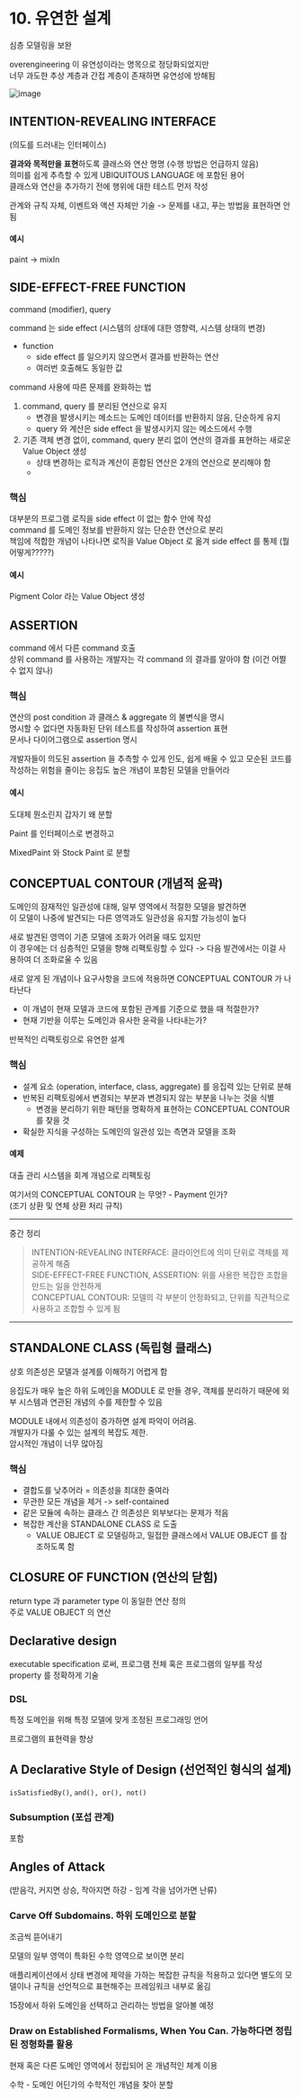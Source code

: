 # 10. 유연한 설계

심층 모델링을 보완

overengineering 이 유연성이라는 명목으로 정당화되었지만  
너무 과도한 추상 계층과 간접 계층이 존재하면 유연성에 방해됨

![image](https://user-images.githubusercontent.com/10507662/129029574-9780d214-387c-4ed7-989c-8ae8ca52bfef.png)

## INTENTION-REVEALING INTERFACE
(의도를 드러내는 인터페이스)

**결과와 목적만을 표현**하도록 클래스와 연산 명명 (수행 방법은 언급하지 않음)  
의미를 쉽게 추측할 수 있게 UBIQUITOUS LANGUAGE 에 포함된 용어  
클래스와 연산을 추가하기 전에 행위에 대한 테스트 먼저 작성

관계와 규칙 자체, 이벤트와 액션 자체만 기술 -> 문제를 내고, 푸는 방법을 표현하면 안됨

#### 예시
paint -> mixIn

## SIDE-EFFECT-FREE FUNCTION
command (modifier), query

command 는 side effect (시스템의 상태에 대한 영향력, 시스템 상태의 변경)

- function
  - side effect 를 일으키지 않으면서 결과를 반환하는 연산
  - 여러번 호출해도 동일한 값

command 사용에 따른 문제를 완화하는 법
1. command, query 를 분리된 연산으로 유지
    - 변경을 발생시키는 메소드는 도메인 데이터를 반환하지 않음, 단순하게 유지
    - query 와 계산은 side effect 을 발생시키지 않는 메소드에서 수행
2. 기존 객체 변경 없이, command, query 분리 없이 연산의 결과를 표현하는 새로운 Value Object 생성
    - 상태 변경하는 로직과 계산이 혼합된 연산은 2개의 연산으로 분리해야 함
    - 

### 핵심
대부분의 프로그램 로직을 side effect 이 없는 함수 안에 작성  
command 를 도메인 정보를 반환하지 않는 단순한 연산으로 분리  
책임에 적합한 개념이 나타나면 로직을 Value Object 로 옮겨 side effect 를 통제 (뭘 어떻게?????)

#### 예시
Pigment Color 라는 Value Object 생성

## ASSERTION

command 에서 다른 command 호출  
상위 command 를 사용하는 개발자는 각 command 의 결과를 알아야 함 (이건 어쩔 수 없지 않나)

### 핵심
연산의 post condition 과 클래스 & aggregate 의 불변식을 명시  
명시할 수 없다면 자동화된 단위 테스트를 작성하여 assertion 표현  
문서나 다이어그램으로 assertion 명시

개발자들이 의도된 assertion 을 추측할 수 있게 인도, 쉽게 배울 수 있고 모순된 코드를 작성하는 위험을 줄이는 응집도 높은 개념이 포함된 모델을 만들어라

#### 예시
도대체 뭔소린지 갑자기 왜 분할

Paint 를 인터페이스로 변경하고

MixedPaint 와 Stock Paint 로 분할

## CONCEPTUAL CONTOUR (개념적 윤곽)
도메인의 잠재적인 일관성에 대해, 일부 영역에서 적절한 모델을 발견하면  
이 모델이 나중에 발견되는 다른 영역과도 일관성을 유지할 가능성이 높다

새로 발견된 영역이 기존 모델에 조화가 어려울 때도 있지만  
이 경우에는 더 심층적인 모델을 향해 리팩토링할 수 있다 -> 다음 발견에서는 이걸 사용하여 더 조화로울 수 있음

새로 알게 된 개념이나 요구사항을 코드에 적용하면 CONCEPTUAL CONTOUR 가 나타난다
- 이 개념이 현재 모델과 코드에 포함된 관계를 기준으로 했을 때 적절한가?
- 현재 기반을 이루는 도메인과 유사한 윤곽을 나타내는가?

반복적인 리팩토링으로 유연한 설계

### 핵심
- 설계 요소 (operation, interface, class, aggregate) 를 응집력 있는 단위로 분해
- 반복된 리팩토링에서 변경되는 부분과 변경되지 않는 부분을 나누는 것을 식별
  - 변경을 분리하기 위한 패턴을 명확하게 표현하는 CONCEPTUAL CONTOUR 를 찾을 것
- 확실한 지식을 구성하는 도메인의 일관성 있는 측면과 모델을 조화

#### 예제
대출 관리 시스템을 회계 개념으로 리팩토링

여기서의 CONCEPTUAL CONTOUR 는 무엇? - Payment 인가?  
(조기 상환 및 연체 상환 처리 규칙)

---

중간 정리

> INTENTION-REVEALING INTERFACE: 클라이언트에 의미 단위로 객체를 제공하게 해줌  
> SIDE-EFFECT-FREE FUNCTION, ASSERTION: 위를 사용한 복잡한 조합을 만드는 일을 안전하게  
> CONCEPTUAL CONTOUR: 모델의 각 부분이 안정화되고, 단위를 직관적으로 사용하고 조합할 수 있게 됨

---

## STANDALONE CLASS (독립형 클래스)
상호 의존성은 모델과 설계를 이해하기 어렵게 함

응집도가 매우 높은 하위 도메인을 MODULE 로 만들 경우, 객체를 분리하기 때문에 외부 시스템과 연관된 개념의 수를 제한할 수 있음

MODULE 내에서 의존성이 증가하면 설계 파악이 어려움.   
개발자가 다룰 수 있는 설계의 복잡도 제한.   
암시적인 개념이 너무 많아짐

### 핵심
- 결합도를 낮추어라 = 의존성을 최대한 줄여라
- 무관한 모든 개념을 제거 -> self-contained
- 같은 모듈에 속하는 클래스 간 의존성은 외부보다는 문제가 적음
- 복잡한 계산을 STANDALONE CLASS 로 도출
  - VALUE OBJECT 로 모델링하고, 밀접한 클래스에서 VALUE OBJECT 를 참조하도록 함

## CLOSURE OF FUNCTION (연산의 닫힘)
return type 과 parameter type 이 동일한 연산 정의  
주로 VALUE OBJECT 의 연산

## Declarative design
executable specification 로써, 프로그램 전체 혹은 프로그램의 일부를 작성  
property 를 정확하게 기술

### DSL
특정 도메인을 위해 특정 모델에 맞게 조정된 프로그래밍 언어

프로그램의 표현력을 향상

## A Declarative Style of Design (선언적인 형식의 설계)
`isSatisfiedBy()`, `and(), or(), not()`

### Subsumption (포섭 관계)
포함

## Angles of Attack
(받음각, 커지면 상승, 작아지면 하강 - 임계 각을 넘어가면 난류)

### Carve Off Subdomains. 하위 도메인으로 분할
조금씩 뜯어내기

모델의 일부 영역이 특화된 수학 영역으로 보이면 분리

애플리케이션에서 상태 변경에 제약을 가하는 복잡한 규칙을 적용하고 있다면 별도의 모델이나 규칙을 선언적으로 표현해주는 프레임워크 내부로 옮김

15장에서 하위 도메인을 선택하고 관리하는 방법을 알아볼 예정

### Draw on Established Formalisms, When You Can. 가능하다면 정립된 정형화를 활용
현재 혹은 다른 도메인 영역에서 정립되어 온 개념적인 체계 이용

수학 - 도메인 어딘가의 수학적인 개념을 찾아 분할